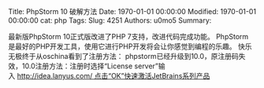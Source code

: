 Title: PhpStorm 10   破解方法
Date: 1970-01-01 00:00:00
Modified: 1970-01-01 00:00:00
cat: php
Tags: 
Slug: 4251
Authors: u0mo5 
Summary: 

最新版PhpStorm 10正式版改进了PHP 7支持，改进代码完成功能。
PhpStorm 是最好的PHP开发工具，使用它进行PHP开发将会让你感觉到编程的乐趣。
快乐无极终于从oschina看到了注册方法：
phpstorm已经升级到10.0，原注册码失效，10.0注册方法：注册时选择“License server”输入 http://idea.lanyus.com/ 点击“OK”快速激活JetBrains系列产品


